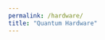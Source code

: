 ```yaml
---
permalink: /hardware/
title: "Quantum Hardware"
---
```


<div id="hardware"></div>
<script src="/assets/js/hardware.js"></script>

